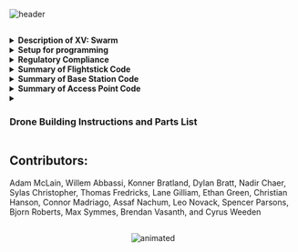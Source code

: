 ![header](https://capsule-render.vercel.app/api?type=waving&text=XV:%20Swarm%202024-5&animation=scaleIn&color=gradient&fontColor=000000&customColorList=2&fontAlignY=30&height=195&fontY=30&desc=Riverdale%20High%20School%20Student-Run%20Engineering%20Class&descAlignY=48)
<!Happy now Bob?>
##
<details>  
    <summary>
        <b>Description of XV: Swarm</b>
    </summary>
    <p>&nbsp;&nbsp;&nbsp;&nbsp;&nbsp; The objective of this class was to create and program swarm drones ourselves. For the first few weeks of class, we worked on building the drones using a parts kit put together through research. To legally fly the drone, we needed approval for multiple FAA and school district waivers, some of which had to be revised. We also created the code from scratch, including the keyboard and flight stick controls, the communications from the Arduino to the flight controller, the access point, and the base station.</p>
</details>

<details>
    <summary> <b>Setup for programming<br></b> </summary>
        <setup>
            &nbsp;&nbsp;&nbsp;&nbsp;&nbsp;What you need to install:
            <details>
                <summary>Python Libraries</summary>
                <p>
                    &nbsp;&nbsp;&nbsp;&nbsp;&nbsp;         pip3 install "requests>=2.*" <br>
                    &nbsp;&nbsp;&nbsp;&nbsp;&nbsp;pip3 install netifaces <i>(make sure you have C++ build tools and the SDK for your version if you are on windows)</i> <br>
                    &nbsp;&nbsp;&nbsp;&nbsp;&nbsp;python3 -m pip install customtkinter <br>
                    &nbsp;&nbsp;&nbsp;&nbsp;&nbsp;python3 -m pip install --upgrade Pillow <br>
                    &nbsp;&nbsp;&nbsp;&nbsp;&nbsp;pip3 install pynput <br>
                </p>
            </details>
        </setup>
</details>

<details> 
    <summary>
        <b>Regulatory Compliance</b>
    </summary>
      &nbsp;&nbsp;&nbsp;&nbsp;&nbsp;What we have applied for and received:<br>
    &nbsp;&nbsp;&nbsp;&nbsp;&nbsp;- FAA Multi-Use Waiver<br>
    &nbsp;&nbsp;&nbsp;&nbsp;&nbsp;- RSD Multi-Use Waiver<br>
    &nbsp;&nbsp;&nbsp;&nbsp;&nbsp;- § 107.35 – Operation of Multiple Small UAS<br>
    &nbsp;&nbsp;&nbsp;&nbsp;&nbsp;- Registered each drone With FAA<br>
    &nbsp;&nbsp;&nbsp;&nbsp;&nbsp;- Registered RSD with ODA<br>
    &nbsp;&nbsp;&nbsp;&nbsp;&nbsp;- Request Fria <br>

</details>

<details> 
    <summary>
        <b>Summary of Flightstick Code</b>
    </summary>
    <p>&nbsp;&nbsp;&nbsp;&nbsp;&nbsp; Code for flight stick that outputs value for  pitch, roll, yaw, and throttle for the drone. </p>

</details>

<details> 
    <summary>
        <b>Summary of Base Station Code</b>
    </summary>
    <p> &nbsp;&nbsp;&nbsp;&nbsp;&nbsp; Code for the base station and keyboard controls for pitch, roll, yaw, and throttle. The base station is responsible for transmitting and &nbsp;&nbsp;&nbsp;&nbsp;&nbsp;receiving signals to and from the drone's coverage area.</p>

</details>

<details> 
    <summary>
        <b>Summary of Access Point Code</b>
    </summary>
    <p>&nbsp;&nbsp;&nbsp;&nbsp;&nbsp; The access point provides WIFI, collects based station IP, and shares the base station IP with the drone. This code makes all of these &nbsp;&nbsp;&nbsp;&nbsp;&nbsp;possible. </p>

</details>

<details>
    <summary>
        <h3>Drone Building Instructions and Parts List</h3>
    </summary>
    <details>
        <summary>
            <b>Frame Construction</b>
        </summary>
        &nbsp;&nbsp;&nbsp;&nbsp;&nbsp;<a href="https://github.com/RHSMcLain/XV-Swarm-2024/blob/main/Instructions/FrameConstruction.md">Frame Instructions</a>
    </details>
    <details>
        <summary>
            <b>Wiring!</b>
        </summary>
        &nbsp;&nbsp;&nbsp;&nbsp;&nbsp;<a href="https://github.com/RHSMcLain/XV-Swarm-2024/blob/main/Instructions/Wiring.md">Wiring Instructions</a>
    </details>
    <details>
        <summary>
            <b>Code installation and Configuration</b>
        </summary>
            <details>
                <summary>
                       Code
                </summary>
             &nbsp;&nbsp;&nbsp;&nbsp;&nbsp;<a href="https://github.com/RHSMcLain/XV-Swarm-2024/blob/main/Instructions/CodeInstall.md">Code Installation Instructions</a>
            </details>
            <details>
                <summary>
                    Configuration
                </summary>
                &nbsp;&nbsp;&nbsp;&nbsp;&nbsp;<a href="https://github.com/RHSMcLain/XV-Swarm-2024/blob/main/Instructions/Configuration.md">Configuration Instructions</a>
            </details>
    </details>
    <details>
        <summary>
            <b>Parts Needed:</b>
        </summary>
        &nbsp;&nbsp;&nbsp;&nbsp;&nbsp;-<a href="https://www.digikey.com/en/products/detail/jst-sales-america-inc/A08SR08SR30K203A/9922207">8-Pin JST Cable </a> <br>
        &nbsp;&nbsp;&nbsp;&nbsp;&nbsp;-<a href="https://holybro.com/collections/autopilot-flight-controllers/products/kakute-f4-v2-4">Kakute F4 v2.4 Flight Controller</a> <br>
        &nbsp;&nbsp;&nbsp;&nbsp;&nbsp;-<a href="https://holybro.com/collections/motors/products/ripper-1404-3800kv-ultralight-brushless-motor?variant=41563378679997">Ripper Motor Four-pack</a> <br>
        &nbsp;&nbsp;&nbsp;&nbsp;&nbsp;-<a href="https://www.amazon.com/1500mAh-Graphene-Quadcopter-Helicopter-Airplane/dp/B09CTS2KY6/ref=sr_1_2_sspa?crid=FK27DSRZSRYX&keywords=XT60+8s+drone+battery&qid=1697687364&sprefix=xt60+8s+drone+battery%2Caps%2C135&sr=8-2-spons&sp_csd=d2lkZ2V0TmFtZT1zcF9hdGY&psc=1">Ovonic Lipo Battery</a> <br>
        &nbsp;&nbsp;&nbsp;&nbsp;&nbsp;-<a href="https://holybro.com/collections/autopilot-peripherals/products/tekko32-f4-4in1-mini-50a-esc">Tekko-32 Motor Controller</a> <br>
        &nbsp;&nbsp;&nbsp;&nbsp;&nbsp;-<a href="https://holybro.com/collections/power-modules-pdbs/products/pm02-v3-12s-power-module">Battery Cable Adapter</a> <br>
        &nbsp;&nbsp;&nbsp;&nbsp;&nbsp;-<a href="https://holybro.com/collections/standard-gps-module/products/micro-m10-m9n-gps">Micro M10 GPS</a> <br>
        &nbsp;&nbsp;&nbsp;&nbsp;&nbsp;-<a href="https://betafpv.com/products/hq-3030-2-blade-propellers-1-5-shaft-16-pcs?variant=29700573528108">16x 3-Blade Propellers</a> <br>
        &nbsp;&nbsp;&nbsp;&nbsp;&nbsp;-<a href="https://store-usa.arduino.cc/products/arduino-nano-33-iot">Arduino Nano 33 IOT</a> <br>
       &nbsp;&nbsp;&nbsp;&nbsp;&nbsp; -<a href="https://store.arduino.cc/products/nodemcu-esp8266">NodeMCU ESP8266</a> <br>
        <br><p>&nbsp;&nbsp;&nbsp;&nbsp;&nbsp; Screw and insert types below, feel free to use different than the link provides</p>
        &nbsp;&nbsp;&nbsp;&nbsp;&nbsp;-<a href="https://www.amazon.com/gp/product/B07TTQXVQH/ref=ox_sc_act_title_1?smid=A19TVI3M6WFVG7&th=1">M1.6 Brass Screw Insert</a> <br>
        &nbsp;&nbsp;&nbsp;&nbsp;&nbsp;-<a href="https://www.amazon.com/M1-6x4mm-0-35mm-Pitch-Socket-100pcs/dp/B00XP4ZWY2/ref=sr_1_13?crid=H5KH0H4M0INP&keywords=m1.6+screws&qid=1704831251&s=hi&sprefix=m1.6+screws%2Ctools%2C123&sr=1-13">M1.6 .35mm Screw</a> <br>
        &nbsp;&nbsp;&nbsp;&nbsp;&nbsp;-<a href="https://www.amazon.com/initeq-M3-0-5-Threaded-Inserts-Printing/dp/B077CJV3Z9?th=1">M3 Brass Screw Insert</a> <br>
        &nbsp;&nbsp;&nbsp;&nbsp;&nbsp;-<a href="https://www.amazon.com/Socket-Screws-Bolts-Thread-100pcs/dp/B07CNFTK99/ref=sr_1_3?crid=35UJIKL633YXJ&dib=eyJ2IjoiMSJ9.V_gDm7ESMeIo97fLWGQNmFlomiYVCGIPnWED3Y3Rms9MFpWTToYL3cxsTUpSsaV8R714BC67_QRT3Vo5RvrRcJTYQtaIVcy5crKdhkuFxj4jzhkEdaz5k46nMluhti4cHcKDeJfvPvoZlKnusmHvHRaYAluaCqt8RDdrJ6sHAZLitWjBnjSr0pAM2s8yo8Kuzl-GrbAJhoYED8w90Vbyy2n6uXMIcMTEoskzIvMzHmTOEPhf0xayDmpOBLuzhUD0515MnIU9iwsBIeh5KqbNrG-BdkdMrp81OtmZ6_xKDgk.URAu2aWqW-k1S9PAmIsFk2jZMnAW4nDT19p-t1PMlbU&dib_tag=se&keywords=m3%2B12mm%2Bscrew&qid=1717710124&s=hi&sprefix=m3%2B12mm%2Bscre%2Ctools%2C190&sr=1-3&th=1">M3 12mm Screw</a> <br>
        <br><p>&nbsp;&nbsp;&nbsp;&nbsp;&nbsp;Needed: 8pcs M3 x 12mm 0.5mm Pitch & 4pcs M1.6 x 4mm 0.35mm Pitch</p>
    </details>
</details>

## Contributors: 
Adam McLain,
Willem Abbassi, 
<a href="https://github.com/Kbratland" 
style="text-decoration: none">Konner Bratland</a>, 
Dylan Bratt, Nadir Chaer, Sylas Christopher, Thomas Fredricks, Lane Gilliam, Ethan Green, Christian Hanson, Connor Madriago, Assaf Nachum, Leo Novack, Spencer Parsons, 
<a href="https://github.com/bjornwroberts" 
style="text-decoration: none">Bjorn Roberts</a>, 
Max Symmes, Brendan Vasanth, and Cyrus Weeden
##
<p align="center">
  <img src="https://github.com/Kbratland/XVBlendFiles/blob/main/800978_final.gif" alt="animated" />
</p>

